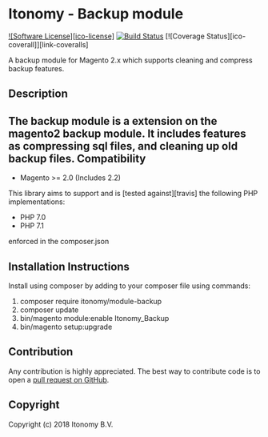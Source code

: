# Itonomy - Backup module

[![Software License][ico-license]](LICENSE.md)
[![Build Status](https://travis-ci.org/Itonomy/module-backup.svg?branch=master)](https://travis-ci.org/Itonomy/module-backup)
[![Coverage Status][ico-coverall]][link-coveralls]

A backup module for Magento 2.x which supports cleaning and compress backup features.

Description
-----------
The backup module is a extension on the magento2 backup module. It includes features as compressing sql files, and cleaning up old backup files.
Compatibility
-------------
- Magento >= 2.0 (Includes 2.2)

This library aims to support and is [tested against][travis] the following PHP
implementations:

* PHP 7.0
* PHP 7.1

enforced in the composer.json

Installation Instructions
-------------------------
Install using composer by adding to your composer file using commands:

1. composer require itonomy/module-backup
2. composer update
3. bin/magento module:enable Itonomy_Backup
4. bin/magento setup:upgrade

Contribution
------------
Any contribution is highly appreciated. The best way to contribute code is to open a [pull request on GitHub](https://help.github.com/articles/using-pull-requests).

Copyright
---------
Copyright (c) 2018 Itonomy B.V.


